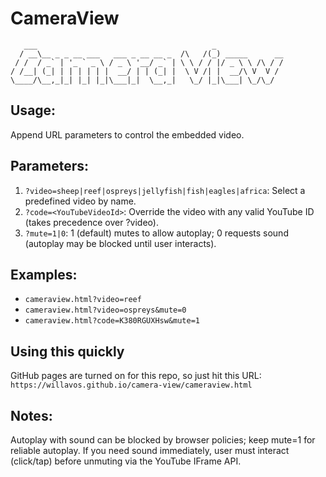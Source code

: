 # CameraView

```
   ___                                       _
  / __\__ _ _ __ ___   ___ _ __ __ _  /\   /(_) _____      __
 / /  / _` | '_ ` _ \ / _ \ '__/ _` | \ \ / / |/ _ \ \ /\ / /
/ /__| (_| | | | | | |  __/ | | (_| |  \ V /| |  __/\ V  V /
\____/\__,_|_| |_| |_|\___|_|  \__,_|   \_/ |_|\___| \_/\_/
```

## Usage:
  Append URL parameters to control the embedded video.

## Parameters:
1. `?video=sheep|reef|ospreys|jellyfish|fish|eagles|africa`: Select a predefined video by name.
2. `?code=<YouTubeVideoId>`: Override the video with any valid YouTube ID (takes precedence over ?video).
3. `?mute=1|0`: 1 (default) mutes to allow autoplay; 0 requests sound (autoplay may be blocked until user interacts).

## Examples:
- `cameraview.html?video=reef`
- `cameraview.html?video=ospreys&mute=0`
- `cameraview.html?code=K380RGUXHsw&mute=1`

## Using this quickly
GitHub pages are turned on for this repo, so just hit this URL: `https://willavos.github.io/camera-view/cameraview.html`

## Notes:
  Autoplay with sound can be blocked by browser policies; keep mute=1 for reliable autoplay.
  If you need sound immediately, user must interact (click/tap) before unmuting via the YouTube IFrame API.
